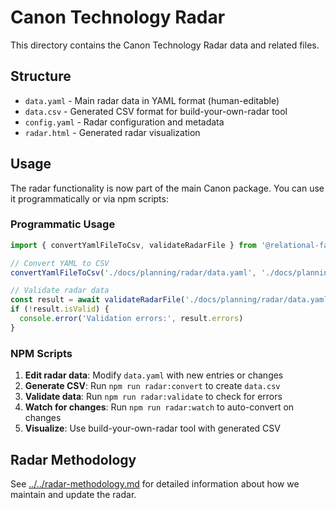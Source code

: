 # Canon Technology Radar

This directory contains the Canon Technology Radar data and related files.

## Structure

- `data.yaml` - Main radar data in YAML format (human-editable)
- `data.csv` - Generated CSV format for build-your-own-radar tool
- `config.yaml` - Radar configuration and metadata
- `radar.html` - Generated radar visualization

## Usage

The radar functionality is now part of the main Canon package. You can use it programmatically or via npm scripts:

### Programmatic Usage

```typescript
import { convertYamlFileToCsv, validateRadarFile } from '@relational-fabric/canon'

// Convert YAML to CSV
convertYamlFileToCsv('./docs/planning/radar/data.yaml', './docs/planning/radar/data.csv')

// Validate radar data
const result = await validateRadarFile('./docs/planning/radar/data.yaml')
if (!result.isValid) {
  console.error('Validation errors:', result.errors)
}
```

### NPM Scripts

1. **Edit radar data**: Modify `data.yaml` with new entries or changes
2. **Generate CSV**: Run `npm run radar:convert` to create `data.csv`
3. **Validate data**: Run `npm run radar:validate` to check for errors
4. **Watch for changes**: Run `npm run radar:watch` to auto-convert on changes
5. **Visualize**: Use build-your-own-radar tool with generated CSV

## Radar Methodology

See [../../radar-methodology.md](../../radar-methodology.md) for detailed information about how we maintain and update the radar.